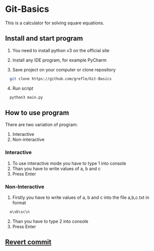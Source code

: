 # Git-Basics
This is a calculator for solving square equations.

## Install and start program

1. You need to install python v3 on the official site


2. Install any IDE program, for example PyCharm

3. Save project on your computer or clone repository 
```bash
  git clone https://github.com/grefle/Git-Basics
```

4. Run script
```bash
  python3 main.py
```

## How to use program

There are two variation of program:

1. Interactive
2. Non-interactive

### Interactive
1. To use interactive mode you have to type 1 into console
2. Than you have to write values of a, b and c
3. Press Enter

### Non-Interactive
1. Firstly you have to write values of a, b and c into the file a,b,c.txt in format 
```bash
  a\sb\sc\n
```
2. Than you have to type 2 into console
3. Press Enter


## [Revert commit](https://github.com/grefle/Git-Basics/commit/bb06ff2084504eee149dc3d0baa4ec828884e341)

